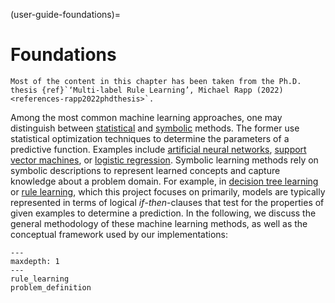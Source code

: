 (user-guide-foundations)=

# Foundations

```{seealso}
Most of the content in this chapter has been taken from the Ph.D. thesis {ref}`‘Multi-label Rule Learning’, Michael Rapp (2022) <references-rapp2022phdthesis>`.
```

Among the most common machine learning approaches, one may distinguish between [statistical](https://en.wikipedia.org/wiki/Statistical_learning_theory) and [symbolic](https://en.wikipedia.org/wiki/Symbolic_artificial_intelligence) methods. The former use statistical optimization techniques to determine the parameters of a predictive function. Examples include [artificial neural networks](<https://en.wikipedia.org/wiki/Neural_network_(machine_learning)>), [support vector machines](https://en.wikipedia.org/wiki/Support_vector_machine), or [logistic regression](https://en.wikipedia.org/wiki/Logistic_regression). Symbolic learning methods rely on symbolic descriptions to represent learned concepts and capture knowledge about a problem domain. For example, in [decision tree learning](https://en.wikipedia.org/wiki/Decision_tree_learning) or [rule learning](https://en.wikipedia.org/wiki/Rule_induction), which this project focuses on primarily, models are typically represented in terms of logical *if*-*then*-clauses that test for the properties of given examples to determine a prediction. In the following, we discuss the general methodology of these machine learning methods, as well as the conceptual framework used by our implementations:

```{toctree}
---
maxdepth: 1
---
rule_learning
problem_definition
```
